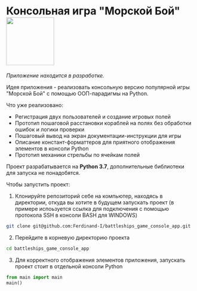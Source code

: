 # Консольная игра "Морской Бой" <img src="https://dic.academic.ru/pictures/wiki/files/79/Okr%C4%99ty-projektu-1241-sylwetka.jpg" width=128>

*Приложение находится в разработке.*

Идея приложения - реализовать консольную версию популярной игры "Морской Бой" с помощью ООП-парадигмы на Python.

Что уже реализовано:
* Регистрация двух пользователей и создание игровых полей
* Прототип пошаговой расстановки кораблей на полях без обработки ошибок и логики проверки
* Пошаговый вывод на экран документации-инструкции для игры
* Описание констант-форматтеров для приятного отображения элементов в консоли Python
* Прототип механики стрельбы по ячейкам полей

Проект разрабатывается на **Python 3.7**, дополнительные библиотеки для запуска не понадобятся.

Чтобы запустить проект:

1. Клонируйте репозиторий себе на компьютер, находясь в директории, откуда вы хотите в будущем запускать проект (в примере испоьзуется ссылка для подключения с помощью протокола SSH в консоли BASH для WINDOWS)

```BASH
git clone git@github.com:Ferdinand-I/battleships_game_console_app.git
```

2. Перейдите в корневую директорию проекта

```BASH
cd battleships_game_console_app
```

3. Для корректного отображения элементов приложения, запускать проект стоит в отдельной консоли Python

```Python
from main import main
main()
```
